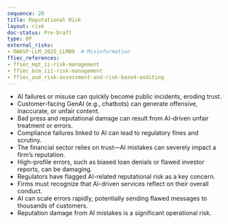 ```yaml
---
sequence: 20
title: Reputational Risk
layout: risk
doc-status: Pre-Draft
type: OP
external_risks:
- OWASP-LLM_2025_LLM09  # Misinformation
ffiec_references:
- ffiec_mgt_ii-risk-management
- ffiec_bcm_iii-risk-management
- ffiec_aud_risk-assessment-and-risk-based-auditing
---
```


- AI failures or misuse can quickly become public incidents, eroding trust.  
- Customer-facing GenAI (e.g., chatbots) can generate offensive, inaccurate, or unfair content.  
- Bad press and reputational damage can result from AI-driven unfair treatment or errors.  
- Compliance failures linked to AI can lead to regulatory fines and scrutiny.  
- The financial sector relies on trust—AI mistakes can severely impact a firm’s reputation.  
- High-profile errors, such as biased loan denials or flawed investor reports, can be damaging.  
- Regulators have flagged AI-related reputational risk as a key concern.  
- Firms must recognize that AI-driven services reflect on their overall conduct.  
- AI can scale errors rapidly, potentially sending flawed messages to thousands of customers.  
- Reputation damage from AI mistakes is a significant operational risk.

